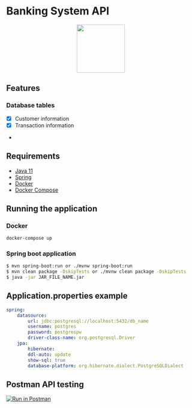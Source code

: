 # Banking System API
<div align="center">
 <img src="https://cdn.jsdelivr.net/gh/devicons/devicon/icons/spring/spring-original-wordmark.svg" width="128" />
</div>


## Features

### Database tables
- [x] Customer information
- [x] Transaction information
- 
## Requirements

- [Java 11](https://www.oracle.com/java/technologies/javase-jdk11-downloads.html)
- [Spring](https://spring.io/)
- [Docker](https://www.docker.com/)
- [Docker Compose](https://docs.docker.com/compose/)

## Running the application

### Docker

```bash
docker-compose up
```

### Spring boot application

```bash
$ mvn spring-boot:run or ./mvnw spring-boot:run
$ mvn clean package -DskipTests or ./mvnw clean package -DskipTests 
$ java -jar JAR_FILE_NAME.jar
```


## Application.properties example

```yml
spring:
    datasource:
        url: jdbc:postgresql://localhost:5432/db_name
        username: postgres
        password: postgrespw
        driver-class-name: org.postgresql.Driver
    jpa:
        hibernate:
        ddl-auto: update
        show-sql: true
        database-platform: org.hibernate.dialect.PostgreSQLDialect
 ```

## Postman API testing



[![Run in Postman](https://run.pstmn.io/button.svg)](https://app.getpostman.com/run-collection/1b1b1b1b1b1b1b1b1b1b)

